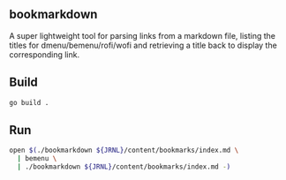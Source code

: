 bookmarkdown
------------

A super lightweight tool for parsing links from a markdown file, listing the 
titles for dmenu/bemenu/rofi/wofi and retrieving a title back to display the 
corresponding link.


## Build

```sh
go build .
```


## Run

```sh
open $(./bookmarkdown ${JRNL}/content/bookmarks/index.md \
  | bemenu \
  | ./bookmarkdown ${JRNL}/content/bookmarks/index.md -)
```

